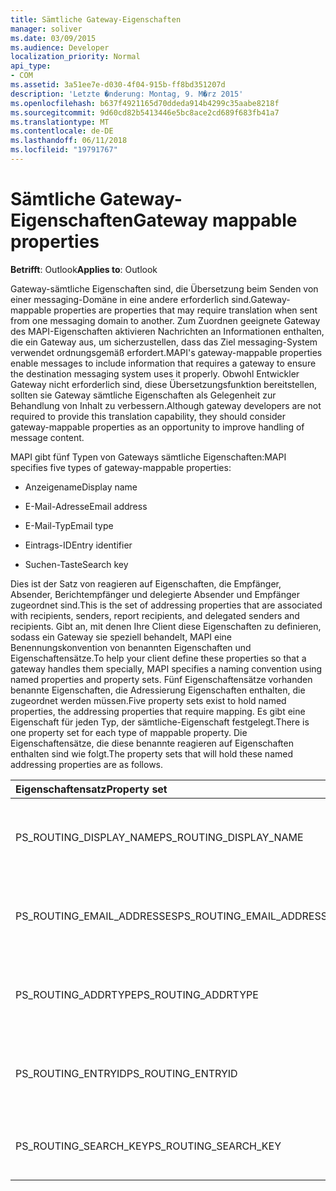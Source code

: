 ```yaml
---
title: Sämtliche Gateway-Eigenschaften
manager: soliver
ms.date: 03/09/2015
ms.audience: Developer
localization_priority: Normal
api_type:
- COM
ms.assetid: 3a51ee7e-d030-4f04-915b-ff8bd351207d
description: 'Letzte �nderung: Montag, 9. M�rz 2015'
ms.openlocfilehash: b637f4921165d70ddeda914b4299c35aabe8218f
ms.sourcegitcommit: 9d60cd82b5413446e5bc8ace2cd689f683fb41a7
ms.translationtype: MT
ms.contentlocale: de-DE
ms.lasthandoff: 06/11/2018
ms.locfileid: "19791767"
---
```

# <a name="gateway-mappable-properties"></a><span data-ttu-id="9e4c5-103">Sämtliche Gateway-Eigenschaften</span><span class="sxs-lookup"><span data-stu-id="9e4c5-103">Gateway mappable properties</span></span>

<span data-ttu-id="9e4c5-104">**Betrifft**: Outlook</span><span class="sxs-lookup"><span data-stu-id="9e4c5-104">**Applies to**: Outlook</span></span> 
  
<span data-ttu-id="9e4c5-105">Gateway-sämtliche Eigenschaften sind, die Übersetzung beim Senden von einer messaging-Domäne in eine andere erforderlich sind.</span><span class="sxs-lookup"><span data-stu-id="9e4c5-105">Gateway-mappable properties are properties that may require translation when sent from one messaging domain to another.</span></span> <span data-ttu-id="9e4c5-106">Zum Zuordnen geeignete Gateway des MAPI-Eigenschaften aktivieren Nachrichten an Informationen enthalten, die ein Gateway aus, um sicherzustellen, dass das Ziel messaging-System verwendet ordnungsgemäß erfordert.</span><span class="sxs-lookup"><span data-stu-id="9e4c5-106">MAPI's gateway-mappable properties enable messages to include information that requires a gateway to ensure the destination messaging system uses it properly.</span></span> <span data-ttu-id="9e4c5-107">Obwohl Entwickler Gateway nicht erforderlich sind, diese Übersetzungsfunktion bereitstellen, sollten sie Gateway sämtliche Eigenschaften als Gelegenheit zur Behandlung von Inhalt zu verbessern.</span><span class="sxs-lookup"><span data-stu-id="9e4c5-107">Although gateway developers are not required to provide this translation capability, they should consider gateway-mappable properties as an opportunity to improve handling of message content.</span></span>
  
<span data-ttu-id="9e4c5-108">MAPI gibt fünf Typen von Gateways sämtliche Eigenschaften:</span><span class="sxs-lookup"><span data-stu-id="9e4c5-108">MAPI specifies five types of gateway-mappable properties:</span></span>
  
- <span data-ttu-id="9e4c5-109">Anzeigename</span><span class="sxs-lookup"><span data-stu-id="9e4c5-109">Display name</span></span>
    
- <span data-ttu-id="9e4c5-110">E-Mail-Adresse</span><span class="sxs-lookup"><span data-stu-id="9e4c5-110">Email address</span></span>
    
- <span data-ttu-id="9e4c5-111">E-Mail-Typ</span><span class="sxs-lookup"><span data-stu-id="9e4c5-111">Email type</span></span>
    
- <span data-ttu-id="9e4c5-112">Eintrags-ID</span><span class="sxs-lookup"><span data-stu-id="9e4c5-112">Entry identifier</span></span>
    
- <span data-ttu-id="9e4c5-113">Suchen-Taste</span><span class="sxs-lookup"><span data-stu-id="9e4c5-113">Search key</span></span>
    
<span data-ttu-id="9e4c5-114">Dies ist der Satz von reagieren auf Eigenschaften, die Empfänger, Absender, Berichtempfänger und delegierte Absender und Empfänger zugeordnet sind.</span><span class="sxs-lookup"><span data-stu-id="9e4c5-114">This is the set of addressing properties that are associated with recipients, senders, report recipients, and delegated senders and recipients.</span></span> <span data-ttu-id="9e4c5-115">Gibt an, mit denen Ihre Client diese Eigenschaften zu definieren, sodass ein Gateway sie speziell behandelt, MAPI eine Benennungskonvention von benannten Eigenschaften und Eigenschaftensätze.</span><span class="sxs-lookup"><span data-stu-id="9e4c5-115">To help your client define these properties so that a gateway handles them specially, MAPI specifies a naming convention using named properties and property sets.</span></span> <span data-ttu-id="9e4c5-116">Fünf Eigenschaftensätze vorhanden benannte Eigenschaften, die Adressierung Eigenschaften enthalten, die zugeordnet werden müssen.</span><span class="sxs-lookup"><span data-stu-id="9e4c5-116">Five property sets exist to hold named properties, the addressing properties that require mapping.</span></span> <span data-ttu-id="9e4c5-117">Es gibt eine Eigenschaft für jeden Typ, der sämtliche-Eigenschaft festgelegt.</span><span class="sxs-lookup"><span data-stu-id="9e4c5-117">There is one property set for each type of mappable property.</span></span> <span data-ttu-id="9e4c5-118">Die Eigenschaftensätze, die diese benannte reagieren auf Eigenschaften enthalten sind wie folgt.</span><span class="sxs-lookup"><span data-stu-id="9e4c5-118">The property sets that will hold these named addressing properties are as follows.</span></span>
  
|<span data-ttu-id="9e4c5-119">**Eigenschaftensatz**</span><span class="sxs-lookup"><span data-stu-id="9e4c5-119">**Property set**</span></span>|<span data-ttu-id="9e4c5-120">**Beschreibung**</span><span class="sxs-lookup"><span data-stu-id="9e4c5-120">**Description**</span></span>|
|:-----|:-----|
|<span data-ttu-id="9e4c5-121">PS_ROUTING_DISPLAY_NAME</span><span class="sxs-lookup"><span data-stu-id="9e4c5-121">PS_ROUTING_DISPLAY_NAME</span></span>  <br/> |<span data-ttu-id="9e4c5-122">Enthält Zeichenfolgeneigenschaften als Anzeigenamen verwendet.</span><span class="sxs-lookup"><span data-stu-id="9e4c5-122">Contains string properties used as display names.</span></span>  <br/> |
|<span data-ttu-id="9e4c5-123">PS_ROUTING_EMAIL_ADDRESSES</span><span class="sxs-lookup"><span data-stu-id="9e4c5-123">PS_ROUTING_EMAIL_ADDRESSES</span></span>  <br/> |<span data-ttu-id="9e4c5-124">Enthält Zeichenfolgeneigenschaften als e-Mail-Adressen verwendet wird.</span><span class="sxs-lookup"><span data-stu-id="9e4c5-124">Contains string properties used as email addresses.</span></span>  <br/> |
|<span data-ttu-id="9e4c5-125">PS_ROUTING_ADDRTYPE</span><span class="sxs-lookup"><span data-stu-id="9e4c5-125">PS_ROUTING_ADDRTYPE</span></span>  <br/> |<span data-ttu-id="9e4c5-126">Enthält Zeichenfolgeneigenschaften als e-Mail-Adresstypen verwendet wird.</span><span class="sxs-lookup"><span data-stu-id="9e4c5-126">Contains string properties used as email address types.</span></span>  <br/> |
|<span data-ttu-id="9e4c5-127">PS_ROUTING_ENTRYID</span><span class="sxs-lookup"><span data-stu-id="9e4c5-127">PS_ROUTING_ENTRYID</span></span>  <br/> |<span data-ttu-id="9e4c5-128">Enthält binäre Eigenschaften als langfristige-Eintragsbezeichner verwendet wird.</span><span class="sxs-lookup"><span data-stu-id="9e4c5-128">Contains binary properties used as long-term entry identifiers.</span></span>  <br/> |
|<span data-ttu-id="9e4c5-129">PS_ROUTING_SEARCH_KEY</span><span class="sxs-lookup"><span data-stu-id="9e4c5-129">PS_ROUTING_SEARCH_KEY</span></span>  <br/> |<span data-ttu-id="9e4c5-130">Binäre Eigenschaften, die als Suche Schlüssel enthält.</span><span class="sxs-lookup"><span data-stu-id="9e4c5-130">Contains binary properties used as search keys.</span></span>  <br/> |
   

